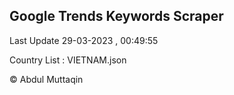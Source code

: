 

## Google Trends Keywords Scraper 
 
Last Update 29-03-2023 , 00:49:55

Country List :
VIETNAM.json



© Abdul Muttaqin 
